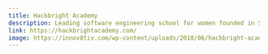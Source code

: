 ```yaml
---
title: Hackbright Academy
description: Leading software engineering school for women founded in San Francisco in 2012
link: https://hackbrightacademy.com/
image: https://innov8tiv.com/wp-content/uploads/2018/06/hackbright-academy-1-750x400.jpg
---
```

